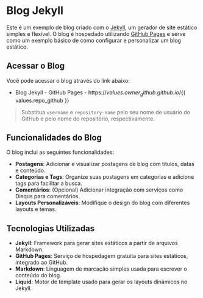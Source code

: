 # Blog Jekyll

Este é um exemplo de blog criado com o [Jekyll](https://jekyllrb.com/), um gerador de site estático simples e flexível. O blog é hospedado utilizando [GitHub Pages](https://pages.github.com/) e serve como um exemplo básico de como configurar e personalizar um blog estático.

## Acessar o Blog

Você pode acessar o blog através do link abaixo:

- Blog Jekyll - GitHub Pages - https://${{ values.owner_github }}.github.io/${{ values.repo_github }}

> Substitua `username` e `repository-name` pelo seu nome de usuário do GitHub e pelo nome do repositório, respectivamente.

## Funcionalidades do Blog

O blog inclui as seguintes funcionalidades:

- **Postagens**: Adicionar e visualizar postagens de blog com títulos, datas e conteúdo.
- **Categorias e Tags**: Organize suas postagens em categorias e adicione tags para facilitar a busca.
- **Comentários**: (Opcional) Adicionar integração com serviços como Disqus para comentários.
- **Layouts Personalizáveis**: Modifique o design do blog com diferentes layouts e temas.

## Tecnologias Utilizadas

- **Jekyll**: Framework para gerar sites estáticos a partir de arquivos Markdown.
- **GitHub Pages**: Serviço de hospedagem gratuita para sites estáticos, integrado ao GitHub.
- **Markdown**: Linguagem de marcação simples usada para escrever o conteúdo do blog.
- **Liquid**: Motor de template usado para gerar os layouts dinâmicos no Jekyll.
